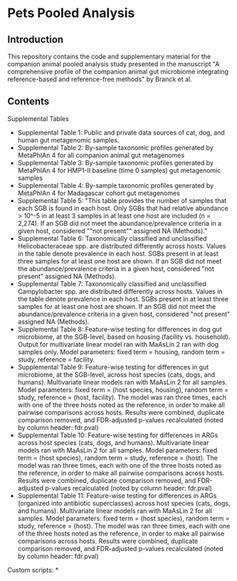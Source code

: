  
# Pets Pooled Analysis

## Introduction

This repository contains the code and supplementary material for the companion animal pooled analysis study presented in the manuscript "A comprehensive profile of the companion animal gut microbiome integrating reference-based and reference-free methods" by Branck et al. 

## Contents
Supplemental Tables
* Supplemental Table 1: 	Public and private data sources of cat, dog, and human gut metagenomic samples.								
* Supplemental Table 2: 	By-sample taxonomic profiles generated by MetaPhlAn 4 for all companion animal gut metagenomes								
* Supplemental Table 3: 	By-sample taxonomic profiles generated by MetaPhlAn 4 for HMP1-II baseline (time 0 samples) gut metagenomic samples 																	
* Supplemental Table 4: 	By-sample taxonomic profiles generated by MetaPhlAn 4 for Madagascar cohort gut metagenomes								
* Supplemental Table 5: 	"This table provides the number of samples that each SGB is found in each host. Only SGBs that had relative abundance > 10^-5 in at least 3 samples in at least one host are included (n = 2,274). If an SGB did not meet the abundance/prevalence criteria in a given host, considered ""not present"" assigned NA (Methods)."								
* Supplemental Table 6:	Taxonomically classified and unclassified Helicobacteraceae spp. are distributed differently across hosts. Values in the table denote prevalence in each host. SGBs present in at least three samples for at least one host are shown. If an SGB did not meet the abundance/prevalence criteria in a given host, considered "not present" assigned NA (Methods).								
* Supplemental Table 7: Taxonomically classified and unclassified Campylobacter spp. are distributed differently across hosts. Values in the table denote prevalence in each host. SGBs present in at least three samples for at least one host are shown. If an SGB did not meet the abundance/prevalence criteria in a given host, considered "not present" assigned NA (Methods).								
* Supplemental Table 8: Feature-wise testing for differences in dog gut microbiome, at the SGB-level, based on housing (facility vs. household). Output for multivariate linear model ran with MaAsLin 2 ran with dog samples only. Model parameters: fixed term = housing, random term = study, reference = facility.						
* Supplemental Table 9: Feature-wise testing for differences in gut microbiome, at the SGB-level, across host species (cats, dogs, and humans). Multivariate linear models ran with MaAsLin 2 for all samples. Model parameters: fixed term = (host species, housing), random term = study, reference = (host, facility). The model was ran three times, each with one of the three hosts noted as the reference, in order to make all pairwise comparisons across hosts. Results were combined, duplicate comparison removed, and FDR-adjusted p-values recalculated (noted by column header: fdr.pval)								
* Supplemental Table 10: Feature-wise testing for differences in ARGs across host species (cats, dogs, and humans). Multivariate linear models ran with MaAsLin 2 for all samples. Model parameters: fixed term = (host species), random term = study, reference = (host). The model was ran three times, each with one of the three hosts noted as the reference, in order to make all pairwise comparisons across hosts. Results were combined, duplicate comparison removed, and FDR-adjusted p-values recalculated (noted by column header: fdr.pval)
* Supplemental Table 11: Feature-wise testing for differences in ARGs (organized into antibiotic superclasses) across host species (cats, dogs, and humans). Multivariate linear models ran with MaAsLin 2 for all samples. Model parameters: fixed term = (host species), random term = study, reference = (host). The model was ran three times, each with one of the three hosts noted as the reference, in order to make all pairwise comparisons across hosts. Results were combined, duplicate comparison removed, and FDR-adjusted p-values recalculated (noted by column header: fdr.pval)							

Custom scripts:
* 

